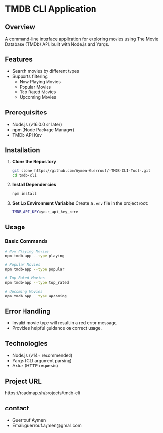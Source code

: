 # TMDB CLI Application

## Overview

A command-line interface application for exploring movies using The Movie Database (TMDb) API, built with Node.js and Yargs.

## Features

- Search movies by different types
- Supports filtering:
  - Now Playing Movies
  - Popular Movies
  - Top Rated Movies
  - Upcoming Movies

## Prerequisites

- Node.js (v16.0.0 or later)
- npm (Node Package Manager)
- TMDb API Key

## Installation

1. **Clone the Repository**
   ```bash
   git clone https://github.com/Aymen-Guerrouf/-TMDB-CLI-Tool-.git
   cd tmdb-cli
   ```
2. **Install Dependencies**
   ```bash
   npm install
   ```
3. **Set Up Environment Variables**
   Create a `.env` file in the project root:
   ```bash
   TMDB_API_KEY=your_api_key_here
   ```

## Usage

### Basic Commands

```bash
# Now Playing Movies
npm tmdb-app --type playing

# Popular Movies
npm tmdb-app --type popular

# Top Rated Movies
npm tmdb-app --type top_rated 

# Upcoming Movies
npm tmdb-app --type upcoming
```

<h2>Error Handling</h2>
        <ul>
            <li>Invalid movie type will result in a red error message.</li>
            <li>Provides helpful guidance on correct usage.</li>
</ul>
        <h2>Technologies</h2>
        <ul>
            <li>Node.js (v14+ recommended)</li>
            <li>Yargs (CLI argument parsing)</li>
            <li>Axios (HTTP requests)</li>
        </ul>
<h2>Project URL</h2>
<href>https://roadmap.sh/projects/tmdb-cli</href>
<h2>contact</h2>
        <ul>
            <li>Guerrouf Aymen</li>
            <li>Email:guerrouf.aymen@gmail.com</li>
        </ul>
